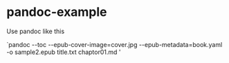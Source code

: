 pandoc-example
==============

Use pandoc like this

`pandoc --toc --epub-cover-image=cover.jpg --epub-metadata=book.yaml -o sample2.epub title.txt chaptor01.md '
